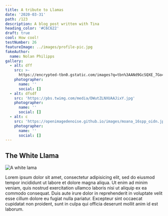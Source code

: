 ```yaml
---
title: A tribute to Llamas
date: '2020-03-31'
path: /123
description: A blog post written with Tina
heading_color: '#C6C622'
draft: true
cool: How cool!
testNumber: 26
featureImage: ../images/profile-pic.jpg
fakeAuthor:
  name: Nolan Philipps
gallery:
  - alt: dff
    src: >-
      https://encrypted-tbn0.gstatic.com/images?q=tbn%3AANd9GcSQXE_7Go4FovH9bstguTZSXGwPapB5CwcraJtmLQICkJe9weEk&usqp=CAU
    photographer:
      name: ''
      social: []
  - alt: dfsdf
    src: 'https://pbs.twimg.com/media/DWutZLNXUAAJixY.jpg'
    photographer:
      name: ''
      social: []
  - alt: c
    src: 'https://openimagedenoise.github.io/images/moana_16spp_oidn.jpg'
    photographer:
      name: ''
      social: []
---
```

## The White Llama

![A white lama](https://helpx.adobe.com/content/dam/help/en/stock/how-to/visual-reverse-image-search/jcr_content/main-pars/image/visual-reverse-image-search-v2_intro.jpg)

Lorem ipsum dolor sit amet, consectetur adipisicing elit, sed do eiusmod tempor incididunt ut labore et dolore magna aliqua. Ut enim ad minim veniam, quis nostrud exercitation ullamco laboris nisi ut aliquip ex ea commodo consequat. Duis aute irure dolor in reprehenderit in voluptate velit esse cillum dolore eu fugiat nulla pariatur. Excepteur sint occaecat cupidatat non proident, sunt in culpa qui officia deserunt mollit anim id est laborum.
